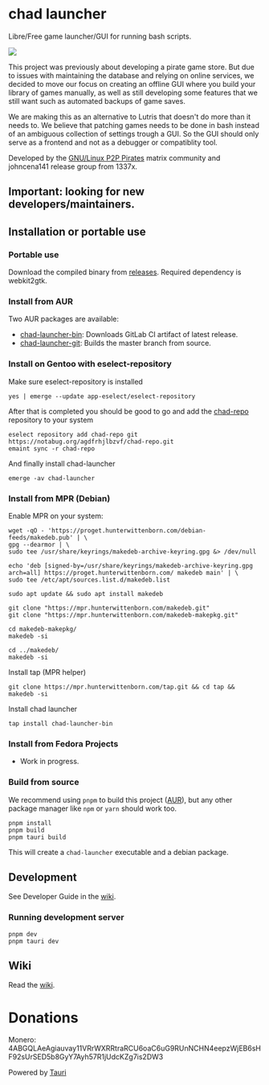 # chad launcher
Libre/Free game launcher/GUI for running bash scripts.

<img src="https://i.postimg.cc/cHMfLtLy/3423423.png">

This project was previously about developing a pirate game store. But due to issues with maintaining the database and relying on online services, we decided to move our focus on creating an offline GUI where you build your library of games manually, as well as still developing some features that we still want such as automated backups of game saves.

We are making this as an alternative to Lutris that doesn't do more than it needs to. We believe that patching games needs to be done in bash instead of an ambiguous collection of settings trough a GUI. So the GUI should only serve as a frontend and not as a debugger or compatiblity tool.

Developed by the [GNU/Linux P2P Pirates](https://matrix.to/#/!SlYhhmreXjJylcsjfn:tedomum.net?via=matrix.org&via=tedomum.net) matrix community and johncena141 release group from 1337x.

## Important: looking for new developers/maintainers.

## Installation or portable use

### Portable use

Download the compiled binary from [releases](https://notabug.org/johncena141/chad-launcher/releases). Required dependency is webkit2gtk.

### Install from AUR

Two AUR packages are available:

- [chad-launcher-bin](https://aur.archlinux.org/packages/chad-launcher-bin/): Downloads GitLab CI artifact of latest release.
- [chad-launcher-git](https://aur.archlinux.org/packages/chad-launcher-git/): Builds the master branch from source.

### Install on Gentoo with eselect-repository
Make sure eselect-repository is installed
```
yes | emerge --update app-eselect/eselect-repository
```
After that is completed you should be good to go and add the [chad-repo](https://notabug.org/agdfrhjlbzvf/chad-repo) repository to your system
```
eselect repository add chad-repo git https://notabug.org/agdfrhjlbzvf/chad-repo.git
emaint sync -r chad-repo
```
And finally install chad-launcher
```
emerge -av chad-launcher
```

### Install from MPR (Debian)
Enable MPR on your system:
```
wget -qO - 'https://proget.hunterwittenborn.com/debian-feeds/makedeb.pub' | \
gpg --dearmor | \
sudo tee /usr/share/keyrings/makedeb-archive-keyring.gpg &> /dev/null
```
```
echo 'deb [signed-by=/usr/share/keyrings/makedeb-archive-keyring.gpg arch=all] https://proget.hunterwittenborn.com/ makedeb main' | \
sudo tee /etc/apt/sources.list.d/makedeb.list
```
```
sudo apt update && sudo apt install makedeb
```
```
git clone "https://mpr.hunterwittenborn.com/makedeb.git"
git clone "https://mpr.hunterwittenborn.com/makedeb-makepkg.git"

cd makedeb-makepkg/
makedeb -si

cd ../makedeb/
makedeb -si
```

Install tap (MPR helper)
```
git clone https://mpr.hunterwittenborn.com/tap.git && cd tap && makedeb -si
```
Install chad launcher
```
tap install chad-launcher-bin
```


### Install from Fedora Projects

- Work in progress.

### Build from source

We recommend using `pnpm` to build this project ([AUR](https://aur.archlinux.org/packages/pnpm/)), but any other 
package manager like `npm` or `yarn` should work too.

```
pnpm install
pnpm build
pnpm tauri build
```

This will create a `chad-launcher` executable and a debian package.

## Development

See Developer Guide in the [wiki](https://notabug.org/johncena141/chad-launcher/wiki).

### Running development server

```
pnpm dev
pnpm tauri dev
```

## Wiki

Read the [wiki](https://notabug.org/johncena141/chad-launcher/wiki).

# Donations
Monero: 4ABGQLAeAgiauvay11VRrWXRRtraRCU6oaC6uG9RUnNCHN4eepzWjEB6sHF92sUrSED5b8GyY7Ayh57R1jUdcKZg7is2DW3

Powered by [Tauri](https://tauri.studio)
